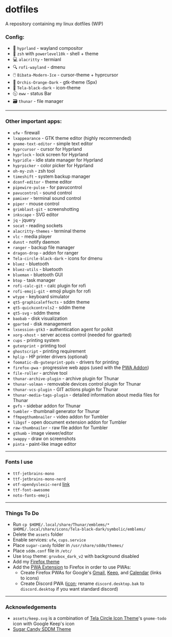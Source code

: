 # dotfiles
A repository containing my linux dotfiles (WIP)

### Config:
- 🎨 `hyprland` - wayland compositor
- 🐚 `zsh` with `powerlevel10k` - shell + theme
- 💻 `alacritty` - termianl
- 🔍 `rofi-wayland` - dmenu
- 🖱️ `Bibata-Modern-Ice` - cursor-theme + hyprcursor
- 📂 `Orchis-Orange-Dark` - gtk-theme (5px)
- 🙂 `Tela-black-dark` - icon-theme
- 🕥 `eww` - status Bar
- 🗃️ `thunar` - file manager

---

### Other important apps:
- `ufw` - firewall
- `lxappearance` - GTK theme editor (highly recommended)
- `gnome-text-editor` - simple text editor
- `hyprcursor` - cursor for Hyprland
- `hyprlock` - lock screen for Hyprland
- `hypridle` - idle state manager for Hyprland
- `hyprpicker` - color picker for Hyprland
- `oh-my-zsh` - zsh tool
- `timeshift` - system backup manager
- `dconf-editor` - theme editor
- `pipewire-pulse` - for pavucontrol
- `pavucontrol` - sound control
- `pamixer` - terminal sound control
- `piper` - mouse control
- `grimblast-git` - screenshotting
- `inkscape` - SVG editor
- `jq` - jquery
- `socat` - reading sockets
- `alacritty-themes` - terminal theme
- `vlc` - media player
- `dunst` - notify daemon
- `ranger` - backup file manager
- `dragon-drop` - addon for ranger
- `Tela-circle-black-dark` - icons for dmenu
- `bluez` - bluetooth
- `bluez-utils` - bluetooth
- `blueman` - bluetooth GUI
- `btop` - task manager
- `rofi-calc-git` - calc plugin for rofi
- `rofi-emoji-git` - emoji plugin for rofi
- `wtype` - keyboard simulator
- `qt5-graphicaleffects` - sddm theme
- `qt5-quickcontrols2` - sddm theme
- `qt5-svg` - sddm theme
- `baobab` - disk visualization
- `gparted` - disk management
- `lxsession-gtk3` - authentication agent for polkit
- `xorg-xhost` - server access control (needed for gparted)
- `cups` - printing system
- `gutenprint` - printing tool
- `ghostscript` - printing requirement
- `hplip` - HP printer drivers (optional)
- `foomatic-db-gutenprint-ppds` - drivers for printing
- `firefox-pwa` - progressive web apps (used with the [PWA Addon](https://addons.mozilla.org/en-US/firefox/addon/pwas-for-firefox/))
- `file-roller` - archive tool
- `thunar-archive-plugin` - archive plugin for Thunar
- `thunar-volman` - removable devices control plugin for Thunar
- `thunar-vcs-plugin` - GIT actions plugin for Thunar
- `thunar-media-tags-plugin` - detailed information about media files for Thunar
- `gvfs` - sidebar addon for Thunar
- `tumbler` - thumbnail generator for Thunar
- `ffmpegthumbnailer` - video addon for Tumbler
- `libgsf` - open document extension addon for Tumbler
- `raw-thumbnailer` - raw file addon for Tumbler
- `gthumb` - image viewer/editor
- `swappy` - draw on screenshots
- `pinta` - paint-like image editor

---

### Fonts I use
- `ttf-jetbrains-mono`
- `ttf-jetbrains-mono-nerd`
- `otf-opendyslexic-nerd` [link](https://opendyslexic.org/)
- `ttf-font-awesome`
- `noto-fonts-emoji`

---

### Things To Do
- Run `cp $HOME/.local/share/Thunar/emblems/* $HOME/.local/share/icons/Tela-black-dark/symbolic/emblems/`
- Delete the `assets` folder
- Enable services: `ufw`, `cups.service`
- Place `sugar-candy` folder in `/usr/share/sddm/themes/`
- Place `sddm.conf` file in `/etc/`
- Use `btop` theme: `gruvbox_dark_v2` with background disabled
- Add my [Firefox theme](https://color.firefox.com/?theme=XQAAAAJEAgAAAAAAAABBKYhm849SCicxcUEYWXcGHf3p79EhVPXpIZrHAQWRl-Xj7UBmqXiG5wsXaL1ei0ksRAZcdZKRsFsq0aumeRoYoFBgVqqVSrjrXjE9g6WCrDK3H57ewuq5UH2Vw__5oBNYn6Nht9OYQoY77X8xVKBamAkH1_pGP1tH9eonM18oEUlsavVANpmyMt0uPgdrLvmwcYLdDvlfraS7IP8I9XeqodbvSjmFHuWlM3mec8JTBLrc823vzrqxfgMs1s9RfWSg3eE4Q0ADIvqshDOXUHYRVr3fC7TZonEoADBBEvOqc1gzFmbWjo-fMQu3IKPXp_2NelOdIJcuxVNVhkeEiZ2d_s23iQ2f_7Aj2AA)
- Add the [PWA Extension](https://unhook.app/) to Firefox in order to use PWAs:
  - Create Firefox PWAs for Google's [Gmail](https://raw.githubusercontent.com/vinceliuice/Tela-circle-icon-theme/master/src/scalable/apps/gmail.svg), [Keep](https://raw.githubusercontent.com/NickVeles/dotfiles/main/assets/keep.svg), and [Calendar](https://raw.githubusercontent.com/vinceliuice/Tela-circle-icon-theme/master/src/scalable/apps/google-calendar.svg) (links to icons)
  - Create Discord PWA ([icon](https://raw.githubusercontent.com/vinceliuice/Tela-circle-icon-theme/master/src/scalable/apps/discord.svg); rename `discord.desktop.bak` to `discord.desktop` if you want standard discord)

---

### Acknowledgements
- `assets/keep.svg` is a combination of [Tela Circle Icon Theme](https://github.com/vinceliuice/Tela-circle-icon-theme)'s `gnome-todo` icon with Google Keep's icon
- [Sugar Candy SDDM Theme](https://github.com/Kangie/sddm-sugar-candy)
